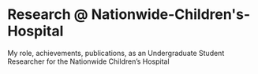 # Research @ Nationwide-Children's-Hospital
My role, achievements, publications, as an Undergraduate Student Researcher for the Nationwide Children’s Hospital
